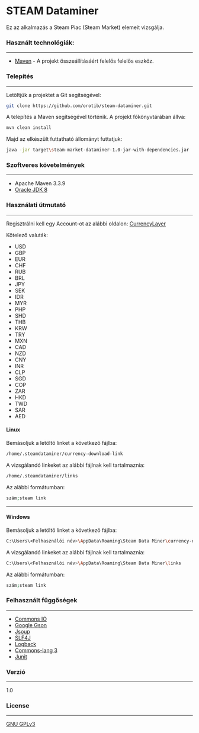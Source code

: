 # STEAM Dataminer

Ez az alkalmazás a Steam Piac (Steam Market) elemeit vizsgálja.

### Használt technológiák:
---
  - [Maven] - A projekt összeállításáért felelős felelős eszköz.

### Telepítés
---
Letöltjük a projektet a Git segítségével:
```sh
git clone https://github.com/orotib/steam-dataminer.git
```
A telepítés a Maven segítségével történik. A projekt főkönyvtárában állva:
```sh
mvn clean install
```
Majd az elkészült futtatható állományt futtatjuk:
```sh
java -jar target\steam-market-dataminer-1.0-jar-with-dependencies.jar
```

### Szoftveres követelmények
---
  - Apache Maven 3.3.9
  - [Oracle JDK 8]

### Használati útmutató
---
Regisztrálni kell egy Account-ot az alábbi oldalon: [CurrencyLayer]

Kötelező valuták:
  - USD
  - GBP
  - EUR
  - CHF
  - RUB
  - BRL
  - JPY
  - SEK
  - IDR
  - MYR
  - PHP
  - SHD
  - THB
  - KRW
  - TRY
  - MXN
  - CAD
  - NZD
  - CNY
  - INR
  - CLP
  - SGD
  - COP
  - ZAR
  - HKD
  - TWD
  - SAR
  - AED

#### Linux
Bemásoljuk a letöltő linket a következő fájlba:
```sh
/home/.steamdataminer/currency-download-link
```
A vizsgálandó linkeket az alábbi fájlnak kell tartalmaznia:
```sh
/home/.steamdataminer/links
```
Az alábbi formátumban:
```sh
szám;steam link
```
----
#### Windows
Bemásoljuk a letöltő linket a következő fájlba:
```sh
C:\Users\<Felhasználói név>\AppData\Roaming\Steam Data Miner\currency-download-link
```
A vizsgálandó linkeket az alábbi fájlnak kell tartalmaznia:
```sh
C:\Users\<Felhasználói név>\AppData\Roaming\Steam Data Miner\links
```
Az alábbi formátumban:
```sh
szám;steam link
```

### Felhasznált függőségek
---
  - [Commons IO]
  - [Google Gson]
  - [Jsoup]
  - [SLF4J]
  - [Logback]
  - [Commons-lang 3]
  - [Junit]

### Verzió
---
  1.0

### License
----
[GNU GPLv3](http://www.gnu.org/licenses/gpl-3.0.html)

   [Maven]: <https://maven.apache.org/>
   [Oracle JDK 8]: <http://www.oracle.com/technetwork/java/javase/downloads/jdk8-downloads-2133151.html>
   [git-repo-url]: <https://github.com/orotib/steam-dataminer.git>
   [CurrencyLayer]: <https://currencylayer.com>
   [Commons IO]: <https://commons.apache.org/proper/commons-io/>
   [Google Gson]: <https://github.com/google/gson>
   [Jsoup]: <https://jsoup.org/>
   [SLF4J]: <http://www.slf4j.org/>
   [Logback]: <http://logback.qos.ch/>
   [Commons-lang 3]: <https://commons.apache.org/proper/commons-lang/>
   [Junit]: <http://junit.org/junit4/>